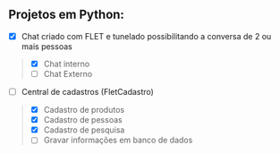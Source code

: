 ## Projetos em Python:

- [x] Chat criado com FLET e tunelado possibilitando a conversa de 2 ou mais pessoas
>- [x] Chat interno
>- [ ] Chat Externo
- [ ] Central de cadastros (FletCadastro)
>- [x] Cadastro de produtos
>- [x] Cadastro de pessoas
>- [x] Cadastro de pesquisa
>- [ ] Gravar informações em banco de dados
